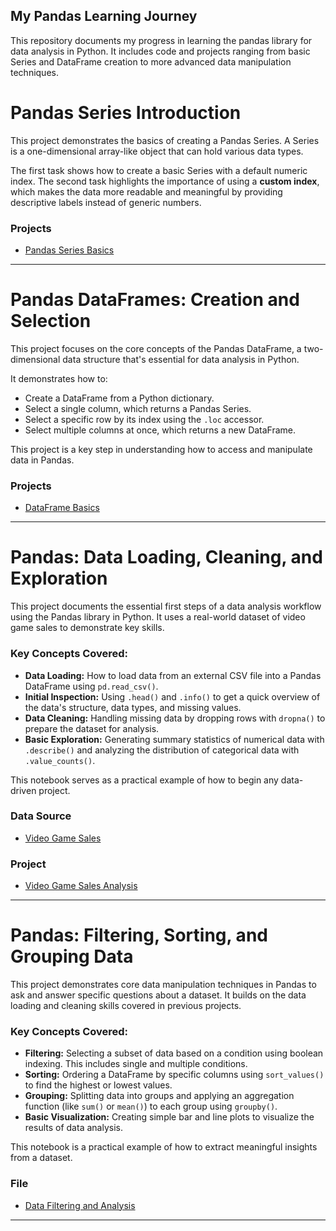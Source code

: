 ## My Pandas Learning Journey
This repository documents my progress in learning the pandas library for data analysis in Python. It includes code and projects ranging from basic Series and DataFrame creation to more advanced data manipulation techniques.

# Pandas Series Introduction

This project demonstrates the basics of creating a Pandas Series. A Series is a one-dimensional array-like object that can hold various data types.

The first task shows how to create a basic Series with a default numeric index. The second task highlights the importance of using a **custom index**, which makes the data more readable and meaningful by providing descriptive labels instead of generic numbers.

### Projects

* [Pandas Series Basics](pandas_series_basics.ipynb)

---


# Pandas DataFrames: Creation and Selection

This project focuses on the core concepts of the Pandas DataFrame, a two-dimensional data structure that's essential for data analysis in Python.

It demonstrates how to:
- Create a DataFrame from a Python dictionary.
- Select a single column, which returns a Pandas Series.
- Select a specific row by its index using the `.loc` accessor.
- Select multiple columns at once, which returns a new DataFrame.

This project is a key step in understanding how to access and manipulate data in Pandas.

### Projects

* [DataFrame Basics](DataFrame_basics.ipynb)

---

# Pandas: Data Loading, Cleaning, and Exploration

This project documents the essential first steps of a data analysis workflow using the Pandas library in Python. It uses a real-world dataset of video game sales to demonstrate key skills.

### Key Concepts Covered:

-   **Data Loading:** How to load data from an external CSV file into a Pandas DataFrame using `pd.read_csv()`.
-   **Initial Inspection:** Using `.head()` and `.info()` to get a quick overview of the data's structure, data types, and missing values.
-   **Data Cleaning:** Handling missing data by dropping rows with `dropna()` to prepare the dataset for analysis.
-   **Basic Exploration:** Generating summary statistics of numerical data with `.describe()` and analyzing the distribution of categorical data with `.value_counts()`.

This notebook serves as a practical example of how to begin any data-driven project.

### Data Source

-   [Video Game Sales](https://www.kaggle.com/datasets/gregorut/videogamesales)

### Project

* [Video Game Sales Analysis](data_cleaning_and_exploration.ipynb)

---

# Pandas: Filtering, Sorting, and Grouping Data

This project demonstrates core data manipulation techniques in Pandas to ask and answer specific questions about a dataset. It builds on the data loading and cleaning skills covered in previous projects.

### Key Concepts Covered:

-   **Filtering:** Selecting a subset of data based on a condition using boolean indexing. This includes single and multiple conditions.
-   **Sorting:** Ordering a DataFrame by specific columns using `sort_values()` to find the highest or lowest values.
-   **Grouping:** Splitting data into groups and applying an aggregation function (like `sum()` or `mean()`) to each group using `groupby()`.
-   **Basic Visualization:** Creating simple bar and line plots to visualize the results of data analysis.

This notebook is a practical example of how to extract meaningful insights from a dataset.

### File

* [Data Filtering and Analysis](data_filtering_and_analysis.ipynb)
---

